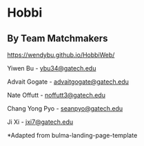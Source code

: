 # Hobbi
## By Team Matchmakers

https://wendybu.github.io/HobbiWeb/

Yiwen Bu - ybu34@gatech.edu 

Advait Gogate - advaitgogate@gatech.edu 

Nate Offutt - noffutt3@gatech.edu 

Chang Yong Pyo - seanpyo@gatech.edu
 
Ji Xi - jxi7@gatech.edu

*Adapted from bulma-landing-page-template